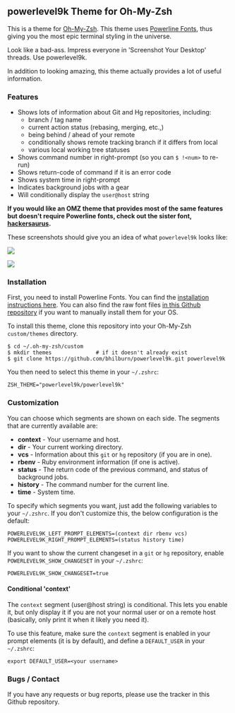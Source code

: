 ## powerlevel9k Theme for Oh-My-Zsh

This is a theme for [Oh-My-Zsh](https://github.com/robbyrussell/oh-my-zsh). This
theme uses [Powerline Fonts](https://github.com/Lokaltog/powerline-fonts), thus
giving you the most epic terminal styling in the universe.

Look like a bad-ass. Impress everyone in 'Screenshot Your Desktop' threads. Use powerlevel9k.

In addition to looking amazing, this theme actually provides a lot of useful
information.

### Features

* Shows lots of information about Git and Hg repositories, including:
    * branch / tag name
    * current action status (rebasing, merging, etc.,)
    * being behind / ahead of your remote
    * conditionally shows remote tracking branch if it differs from local
    * various local working tree statuses
* Shows command number in right-prompt (so you can `$ !<num>` to re-run)
* Shows return-code of command if it is an error code
* Shows system time in right-prompt
* Indicates background jobs with a gear
* Will conditionally display the `user@host` string

**If you would like an OMZ theme that provides most of the same features but
doesn't require Powerline fonts, check out the sister font,
[hackersaurus](https://github.com/bhilburn/hackersaurus).**

These screenshots should give you an idea of what `powerlevel9k` looks like:

![](http://bhilburn.org/content/images/2014/12/powerlevel9k.png)

![](http://bhilburn.org/content/images/2015/01/pl9k-improved.png)


### Installation

First, you need to install Powerline Fonts. You can find the [installation
instructions
here](https://powerline.readthedocs.org/en/latest/installation/linux.html#fonts-installation).
You can also find the raw font files [in this Github
repository](https://github.com/powerline/fonts) if you want to manually install
them for your OS.

To install this theme, clone this repository into your Oh-My-Zsh `custom/themes`
directory.

    $ cd ~/.oh-my-zsh/custom
    $ mkdir themes              # if it doesn't already exist
    $ git clone https://github.com/bhilburn/powerlevel9k.git powerlevel9k

You then need to select this theme in your `~/.zshrc`:

    ZSH_THEME="powerlevel9k/powerlevel9k"

### Customization

You can choose which segments are shown on each side. The segments that are
currently available are:

* **context** - Your username and host.
* **dir** - Your current working directory.
* **vcs** - Information about this `git` or `hg` repository (if you are in one).
* **rbenv** - Ruby environment information (if one is active).
* **status** - The return code of the previous command, and status of background jobs.
* **history** - The command number for the current line.
* **time** - System time.

To specify which segments you want, just add the following variables to your
`~/.zshrc`. If you don't customize this, the below configuration is the default:

    POWERLEVEL9K_LEFT_PROMPT_ELEMENTS=(context dir rbenv vcs)
    POWERLEVEL9K_RIGHT_PROMPT_ELEMENTS=(status history time)

If you want to show the current changeset in a `git` or `hg` repository, enable
`POWERLEVEL9K_SHOW_CHANGESET` in your `~/.zshrc`:

    POWERLEVEL9K_SHOW_CHANGESET=true

#### Conditional 'context'

The `context` segment (user@host string) is conditional. This lets you enable it, but only display
it if you are not your normal user or on a remote host (basically, only print it
when it likely you need it).

To use this feature, make sure the `context` segment is enabled in your prompt
elements (it is by default), and define a `DEFAULT_USER` in your `~/.zshrc`:

    export DEFAULT_USER=<your username>

### Bugs / Contact

If you have any requests or bug reports, please use the tracker in this Github
repository.


